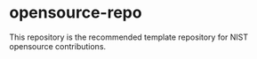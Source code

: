 # opensource-repo

This repository is the recommended template repository for NIST opensource contributions.

